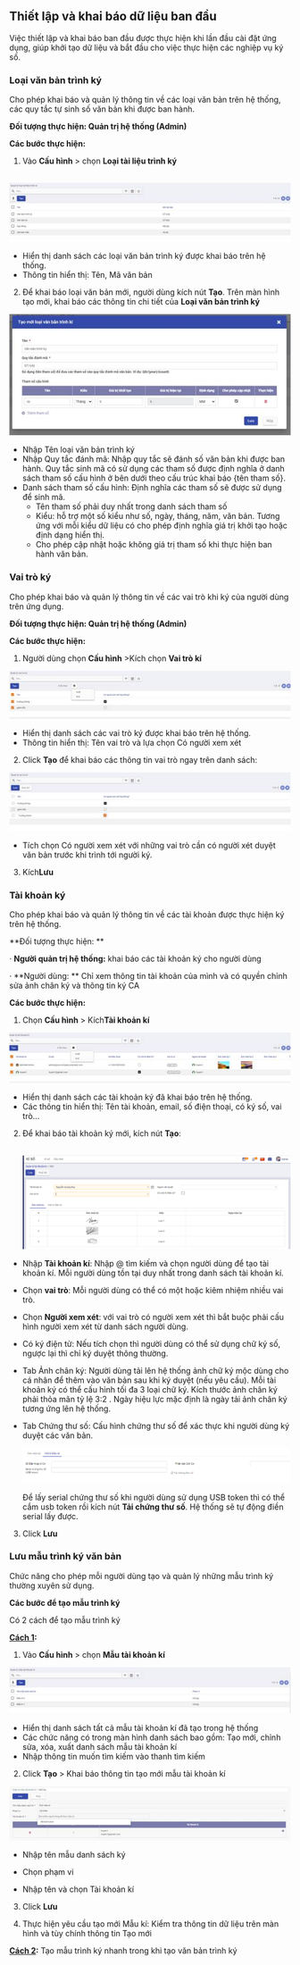 ## Thiết lập và khai báo dữ liệu ban đầu

Việc thiết lập và khai báo ban đầu được thực hiện khi lần đầu cài đặt ứng dụng, giúp khởi tạo dữ liệu và bắt đầu cho việc thực hiện các nghiệp vụ ký số. 

### Loại văn bản trình ký

Cho phép khai báo và quản lý thông tin về các loại văn bản  trên hệ thống, các quy tắc tự sinh số văn bản khi được ban hành. 

**Đối tượng thực hiện: Quản trị hệ thống (Admin)**

**Các bước thực hiện:** 

1. Vào **Cấu hình** > chọn **Loại tài liệu trình ký**

​	![img](images/clip_image050.jpg)

- Hiển thị danh sách các loại văn bản trình ký được khai báo trên hệ thống.
- Thông tin hiển thị: Tên, Mã văn bản

2.  Để khai báo loại văn bản mới, người dùng kích nút **Tạo**. Trên màn hình tạo mới, khai báo các thông tin chi tiết của **Loại văn bản trình ký**

![](images/clip_image052.jpg)

- Nhập Tên loại văn bản trình ký
- Nhập Quy tắc đánh mã: Nhập quy tắc sẽ đánh số văn bản khi được ban hành. Quy tắc sinh mã có sử dụng các tham số được định nghĩa ở danh sách tham số cấu hình ở bên dưới theo cấu trúc khai báo {tên tham số}. 
- Danh sách tham số cấu hình: Định nghĩa các tham số sẽ được sử dụng để sinh mã. 
  - Tên tham số phải duy nhất trong danh sách tham số
  - Kiểu: hỗ trợ một số kiểu như số, ngày, tháng, năm, văn bản.  Tương ứng với mỗi kiểu dữ liệu có cho phép định nghĩa giá trị khởi tạo hoặc định dạng hiển thị. 
  - Cho phép cập nhật hoặc không giá trị tham số khi thực hiện ban hành văn bản. 

### Vai trò ký

Cho phép khai báo và quản lý thông tin về các vai trò khi ký của người dùng  trên ứng dụng. 

**Đối tượng thực hiện: Quản trị hệ thống (Admin)**

**Các bước thực hiện:** 

1.  Người dùng chọn **Cấu hình** >Kích chọn **Vai trò kí**

![img](images/clip_image062.jpg)

- Hiển thị danh sách các vai trò ký được khai báo trên hệ thống.
- Thông tin hiển thị: Tên vai trò và lựa chọn Có người xem xét 

2. Click **Tạo** để khai báo các thông tin vai trò ngay trên danh sách: 

![img](images/clip_image064.jpg)

- Tích chọn Có người xem xét với những vai trò cần có người xét duyệt văn bản trước khi trình tới người ký. 


3. Kích**Lưu**


### Tài khoản ký

Cho phép khai báo và quản lý thông tin về các tài khoản được thực hiện ký  trên hệ thống.

**Đối tượng thực hiện: **

·     **Người quản trị hệ thống:** khai báo các tài khoản ký cho người dùng

·     **Người dùng: ** Chỉ xem thông tin tài khoản của mình và có quyền chỉnh sửa ảnh chân ký và thông tin ký CA 

**Các bước thực hiện:** 

1. Chọn **Cấu hình** > Kích**Tài khoản kí**

![img](images/clip_image056.jpg)

- Hiển thị danh sách các tài khoản ký đã khai báo trên hệ thống.
- Các thông tin hiển thị: Tên tài khoản, email, số điện thoại, có ký số, vai trò...

2. Để khai báo tài khoản ký mới, kích nút **Tạo**:

   ​	![image-20211013122404429](images/image-20211013122404429.png)



- Nhập **Tài khoản kí**: Nhập @ tìm kiếm và chọn người dùng để tạo tài khoản kí. Mỗi người dùng tồn tại duy nhất trong danh sách tài khoản kí. 

- Chọn **vai trò**: Mỗi người dùng có thể có một hoặc kiêm nhiệm nhiều vai trò. 

- Chọn **Người xem xét**: với vai trò có người xem xét thì bắt buộc phải cấu hình người xem xét từ danh sách người dùng. 

- Có ký điện tử: Nếu tích chọn thì người dùng có thể sử dụng chữ ký số, ngược lại thì chỉ ký duyệt thông thường. 

- Tab Ảnh chân ký: Người dùng tải lên hệ thống ảnh chữ ký mộc dùng cho cá nhân để thêm vào văn bản sau khi ký duyệt (nếu yêu cầu). Mỗi tài khoản ký có thể cấu hình tối đa 3 loại chữ ký.  Kích thước ảnh chân ký phải thỏa mãn tỷ lệ 3:2 . Ngày hiệu lực mặc định là ngày tải ảnh chân ký tương ứng lên hệ thống. 

- Tab Chứng thư số: Cấu hình chứng thư số để xác thực khi người dùng ký duyệt các văn bản. 	

  ![image-20211013123042271](images/image-20211013123042271.png)

  Để lấy serial chứng thư số khi người dùng sử dụng USB token thì có thể cắm usb token rồi kích nút **Tải chứng thư số**. Hệ thống sẽ tự động điền serial lấy được. 

3. Click **Lưu**


### Lưu mẫu trình ký văn bản

Chức năng cho phép mỗi người dùng tạo và quản lý những mẫu trình ký thường xuyên sử dụng. 

**Các bước để tạo mẫu trình ký**

Có 2 cách để tạo mẫu trình ký

**<u>Cách 1</u>:** 

1. Vào **Cấu hình** > chọn **Mẫu tài khoản kí**

![img](images/clip_image066.jpg)

- Hiển thị danh sách tất cả mẫu tài khoản kí đã tạo trong hệ thống
- Các chức năng có trong màn hình danh sách bao gồm: Tạo mới, chỉnh sửa, xóa, xuất danh sách mẫu tài khoản kí
- Nhập thông tin muốn tìm kiếm vào thanh tìm kiếm

2. Click **Tạo** > Khai báo thông tin tạo mới mẫu tài khoản kí

![img](images/clip_image068.jpg)

- Nhập tên mẫu danh sách ký

- Chọn phạm vi 

- Nhập tên và chọn Tài khoản kí

3. Click **Lưu**

4. Thực hiện yêu cầu tạo mới Mẫu kí: Kiểm tra thông tin dữ liệu trên màn hình và tùy chính thông tin Tạo mới

**<u>Cách 2</u>:**  Tạo mẫu trình ký nhanh trong khi tạo văn bản trình ký 



